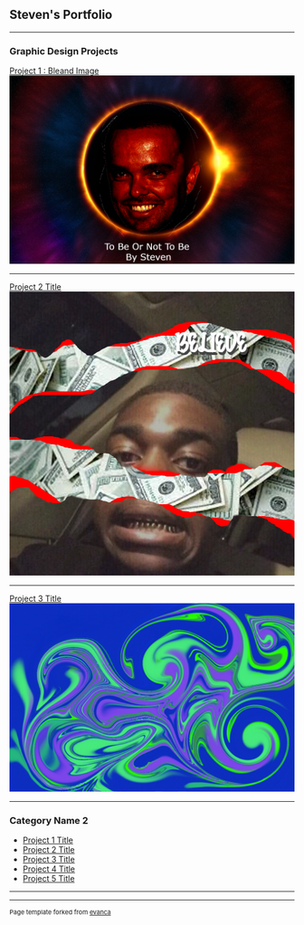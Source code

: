 ## Steven's Portfolio

---

### Graphic Design Projects  

[Project 1 : Bleand Image](/sample_page)
<img src="images/AmatStevenPortfolio.png?raw=true"/>

---
[Project 2 Title](/pdf/sample_presentation.pdf)
<img src="images/Kodak.png?raw=true"/>

---
[Project 3 Title](http://example.com/)
<img src="images/Graffiti.png?raw=true"/>

---

### Category Name 2

- [Project 1 Title](http://example.com/)
- [Project 2 Title](http://example.com/)
- [Project 3 Title](http://example.com/)
- [Project 4 Title](http://example.com/)
- [Project 5 Title](http://example.com/)

---




---
<p style="font-size:11px">Page template forked from <a href="https://github.com/evanca/quick-portfolio">evanca</a></p>
<!-- Remove above link if you don't want to attibute -->
